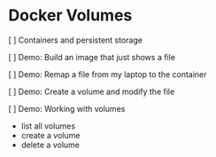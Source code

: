 # Docker Volumes

[ ] Containers and persistent storage

[ ] Demo: Build an image that just shows a file

[ ] Demo: Remap a file from my laptop to the container

[ ] Demo: Create a volume and modify the file

[ ] Demo: Working with volumes
  - list all volumes
  - create a volume
  - delete a volume

